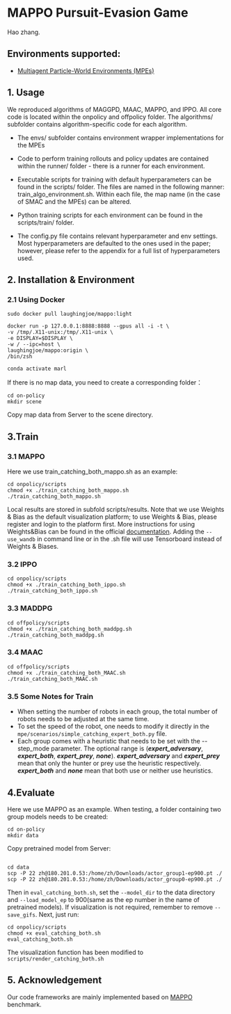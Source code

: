 # MAPPO Pursuit-Evasion Game

Hao zhang.

## Environments supported:
- [Multiagent Particle-World Environments (MPEs)](https://github.com/openai/multiagent-particle-envs)

## 1. Usage

We reproduced algorithms of MAGGPD, MAAC, MAPPO, and IPPO. All core code is located within the onpolicy and offpolicy folder. The algorithms/ subfolder contains algorithm-specific code
for each algorithm. 

* The envs/ subfolder contains environment wrapper implementations for the MPEs

* Code to perform training rollouts and policy updates are contained within the runner/ folder - there is a runner for 
each environment. 

* Executable scripts for training with default hyperparameters can be found in the scripts/ folder. The files are named
in the following manner: train_algo_environment.sh. Within each file, the map name (in the case of SMAC and the MPEs) can be altered. 
* Python training scripts for each environment can be found in the scripts/train/ folder. 

* The config.py file contains relevant hyperparameter and env settings. Most hyperparameters are defaulted to the ones
used in the paper; however, please refer to the appendix for a full list of hyperparameters used. 


## 2. Installation & Environment
### 2.1 Using Docker
```
sudo docker pull laughingjoe/mappo:light
```

```
docker run -p 127.0.0.1:8888:8888 --gpus all -i -t \
-v /tmp/.X11-unix:/tmp/.X11-unix \
-e DISPLAY=$DISPLAY \
-w / --ipc=host \
laughingjoe/mappo:origin \
/bin/zsh
```

```
conda activate marl
```
If there is no map data, you need to create a corresponding folder：
```
cd on-policy
mkdir scene
```
Copy map data from Server to the scene directory.


## 3.Train
### 3.1 MAPPO
Here we use train_catching_both_mappo.sh as an example:
```
cd onpolicy/scripts
chmod +x ./train_catching_both_mappo.sh
./train_catching_both_mappo.sh
```
Local results are stored in subfold scripts/results. Note that we use Weights & Bias as the default visualization platform; to use Weights & Bias, please register and login to the platform first. More instructions for using Weights&Bias can be found in the official [documentation](https://docs.wandb.ai/). Adding the `--use_wandb` in command line or in the .sh file will use Tensorboard instead of Weights & Biases. 

### 3.2 IPPO
```
cd onpolicy/scripts
chmod +x ./train_catching_both_ippo.sh
./train_catching_both_ippo.sh
```
### 3.3 MADDPG

```
cd offpolicy/scripts
chmod +x ./train_catching_both_maddpg.sh
./train_catching_both_maddpg.sh
```
### 3.4 MAAC

```
cd offpolicy/scripts
chmod +x ./train_catching_both_MAAC.sh
./train_catching_both_MAAC.sh
```
### 3.5 Some Notes for Train
* When setting the number of robots in each group, the total number of robots needs to be adjusted at the same time.
* To set the speed of the robot, one needs to modify it directly in the `mpe/scenarios/simple_catching_expert_both.py` file.
* Each group comes with a heuristic that needs to be set with the --step_mode parameter. The optional range is (***expert_adversary***, ***expert_both***, ***expert_prey***, ***none***). ***expert_adversary*** and ***expert_prey*** mean that only the hunter or prey use the heuristic respectively. ***expert_both*** and ***none*** mean that both use or neither use heuristics.

## 4.Evaluate
Here we use MAPPO as an example. When testing, a folder containing two group models needs to be created:
```
cd on-policy
mkdir data
```
Copy pretrained model from Server:
```

cd data
scp -P 22 zh@180.201.0.53:/home/zh/Downloads/actor_group1-ep900.pt ./
scp -P 22 zh@180.201.0.53:/home/zh/Downloads/actor_group0-ep900.pt ./
```
Then in `eval_catching_both.sh`, set the `--model_dir` to the data directory and `--load_model_ep` to 900(same as the ep number in the name of pretrained models). If visualization is not required, remember to remove `-- save_gifs`. Next, just run:
```
cd onpolicy/scripts
chmod +x eval_catching_both.sh
eval_catching_both.sh
```
The visualization function has been modified to `scripts/render_catching_both.sh`

## 5. Acknowledgement
Our code frameworks are mainly implemented based on [MAPPO](https://github.com/marlbenchmark/on-policy.) benchmark.